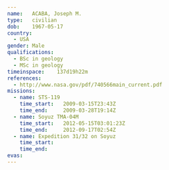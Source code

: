 ```yaml
---
name:	ACABA, Joseph M.
type:	civilian
dob:	1967-05-17
country:
  - USA
gender:	Male
qualifications:
  - BSc in geology
  - MSc in geology
timeinspace:	137d19h22m
references:
  - http://www.nasa.gov/pdf/740566main_current.pdf
missions:
  - name: STS-119
    time_start:   2009-03-15T23:43Z
    time_end:     2009-03-28T19:14Z
  - name: Soyuz TMA-04M
    time_start:   2012-05-15T03:01:23Z
    time_end:     2012-09-17T02:54Z
  - name: Expedition 31/32 on Soyuz
    time_start:   
    time_end:     
evas:
---
```


